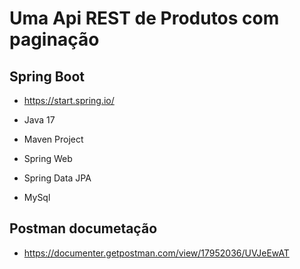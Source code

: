 
# Uma Api REST de Produtos com paginação 



## Spring Boot

- https://start.spring.io/

- Java 17
- Maven Project
- Spring Web
- Spring Data JPA
- MySql

## Postman documetação 
- https://documenter.getpostman.com/view/17952036/UVJeEwAT
